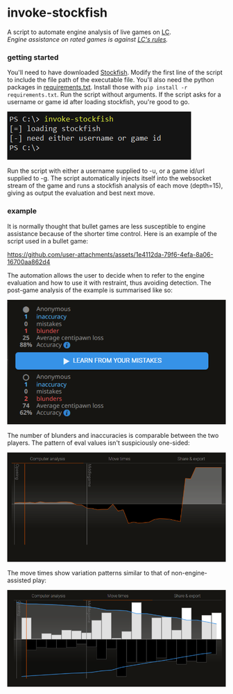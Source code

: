 # invoke-stockfish

A script to automate engine analysis of live games on [LC](https://lichess.org/).<br>
*Engine assistance on rated games is against [LC's rules](https://lichess.org/terms-of-service).*

### getting started
You'll need to have downloaded [Stockfish](https://stockfishchess.org/download/). Modify the first line of the script to include the file path of the executable file. You'll also need the python packages in [requirements.txt](requirements.txt). Install those with `pip install -r requirements.txt`. Run the script without arguments. If the script asks for a username or game id after loading stockfish, you're good to go.

![requirements](img/requirements.png)

Run the script with either a username supplied to -u, or a game id/url supplied to -g. The script automatically injects itself into the websocket stream of the game and runs a stockfish analysis of each move (depth=15), giving as output the evaluation and best next move.


### example
It is normally thought that bullet games are less susceptible to engine assistance because of the shorter time control. Here is an example of the script used in a bullet game:



https://github.com/user-attachments/assets/1e4112da-79f6-4efa-8a06-16700aa862d4



The automation allows the user to decide when to refer to the engine evaluation and how to use it with restraint, thus avoiding detection. The post-game analysis of the example is summarised like so:

![analysis](img/analysis.png)

The number of blunders and inaccuracies is comparable between the two players. The pattern of eval values isn't suspiciously one-sided:

![eval](img/eval.png)

The move times show variation patterns similar to that of non-engine-assisted play:

![move-times](img/move-times.png)
